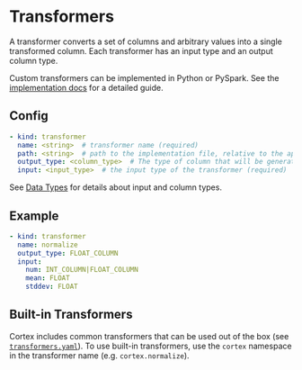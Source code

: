 # Transformers

A transformer converts a set of columns and arbitrary values into a single transformed column. Each transformer has an input type and an output column type.

Custom transformers can be implemented in Python or PySpark. See the [implementation docs](../implementations/transformers.md) for a detailed guide.

## Config

```yaml
- kind: transformer
  name: <string>  # transformer name (required)
  path: <string>  # path to the implementation file, relative to the application root (default: implementations/transformers/<name>.py)
  output_type: <column_type>  # The type of column that will be generated by this transformer (required)
  input: <input_type>  # the input type of the transformer (required)
```

See [Data Types](data-types.md) for details about input and column types.

## Example

```yaml
- kind: transformer
  name: normalize
  output_type: FLOAT_COLUMN
  input:
    num: INT_COLUMN|FLOAT_COLUMN
    mean: FLOAT
    stddev: FLOAT
```

## Built-in Transformers

Cortex includes common transformers that can be used out of the box (see <!-- CORTEX_VERSION_MINOR -->[`transformers.yaml`](https://github.com/cortexlabs/cortex/blob/master/pkg/transformers/transformers.yaml)). To use built-in transformers, use the `cortex` namespace in the transformer name (e.g. `cortex.normalize`).
